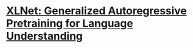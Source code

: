 # [XLNet: Generalized Autoregressive Pretraining for Language Understanding](https://arxiv.org/abs/1906.08237)
